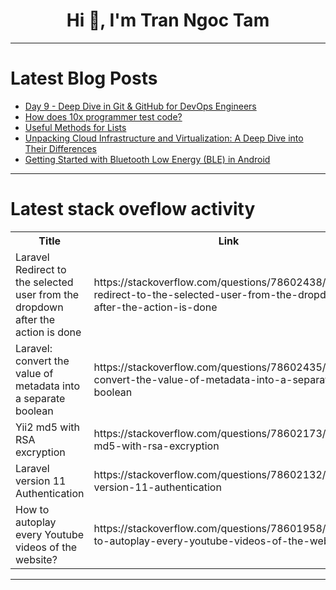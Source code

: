 <h1 align="center">Hi 👋, I'm Tran Ngoc Tam</h1>

---

# Latest Blog Posts 
<!-- BLOG-POST-LIST:START -->
- [Day 9 - Deep Dive in Git &amp; GitHub for DevOps Engineers](https://dev.to/oncloud7/day-9-deep-dive-in-git-github-for-devops-engineers-bck)
- [How does 10x programmer test code?](https://dev.to/krystofee/how-does-10x-programmer-test-code-3lc9)
- [Useful Methods for Lists](https://dev.to/paulike/useful-methods-for-lists-eol)
- [Unpacking Cloud Infrastructure and Virtualization: A Deep Dive into Their Differences](https://dev.to/liong/unpacking-cloud-infrastructure-and-virtualization-a-deep-dive-into-their-differences-e8j)
- [Getting Started with Bluetooth Low Energy &lpar;BLE&rpar; in Android](https://dev.to/nirav_panchal_e531c758f1d/getting-started-with-bluetooth-low-energy-ble-in-android-3c7f)
<!-- BLOG-POST-LIST:END -->

---

# Latest stack oveflow activity
<table>
  <tr><th>Title</th><th>Link</th></tr>
  <!-- STACKOVERFLOW:START --><tr><td>Laravel Redirect to the selected user from the dropdown after the action is done</td><td>https://stackoverflow.com/questions/78602438/laravel-redirect-to-the-selected-user-from-the-dropdown-after-the-action-is-done</td></tr><tr><td>Laravel: convert the value of metadata into a separate boolean</td><td>https://stackoverflow.com/questions/78602435/laravel-convert-the-value-of-metadata-into-a-separate-boolean</td></tr><tr><td>Yii2 md5 with RSA excryption</td><td>https://stackoverflow.com/questions/78602173/yii2-md5-with-rsa-excryption</td></tr><tr><td>Laravel version 11 Authentication</td><td>https://stackoverflow.com/questions/78602132/laravel-version-11-authentication</td></tr><tr><td>How to autoplay every Youtube videos of the website?</td><td>https://stackoverflow.com/questions/78601958/how-to-autoplay-every-youtube-videos-of-the-website</td></tr><!-- STACKOVERFLOW:END -->
</table>

---


